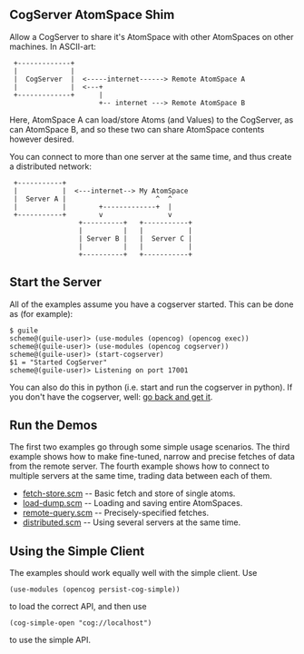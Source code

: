 CogServer AtomSpace Shim
------------------------
Allow a CogServer to share it's AtomSpace with other AtomSpaces on
other machines. In ASCII-art:

```
 +-------------+
 |             |
 |  CogServer  |  <-----internet------> Remote AtomSpace A
 |             |  <---+
 +-------------+      |
                      +-- internet ---> Remote AtomSpace B

```

Here, AtomSpace A can load/store Atoms (and Values) to the CogServer,
as can AtomSpace B, and so these two can share AtomSpace contents
however desired.

You can connect to more than one server at the same time, and thus
create a distributed network:
```
 +-----------+
 |           |  <---internet--> My AtomSpace
 |  Server A |                      ^  ^
 |           |        +-------------+  |
 +-----------+        v                v
                 +----------+   +-----------+
                 |          |   |           |
                 | Server B |   |  Server C |
                 |          |   |           |
                 +----------+   +-----------+
```

Start the Server
----------------
All of the examples assume you have a cogserver started. This can be
done as (for example):
```
$ guile
scheme@(guile-user)> (use-modules (opencog) (opencog exec))
scheme@(guile-user)> (use-modules (opencog cogserver))
scheme@(guile-user)> (start-cogserver)
$1 = "Started CogServer"
scheme@(guile-user)> Listening on port 17001
```

You can also do this in python (i.e. start and run the cogserver in
python).  If you don't have the cogserver, well:
[go back and get it](https://github.com/opencog/cogserver).

Run the Demos
-------------
The first two examples go through some simple usage scenarios. The third
example shows how to make fine-tuned, narrow and precise fetches of
data from the remote server. The fourth example shows how to connect
to multiple servers at the same time, trading data between each of them.

* [fetch-store.scm](fetch-store.scm) -- Basic fetch and store of single atoms.
* [load-dump.scm](load-dump.scm) -- Loading and saving entire AtomSpaces.
* [remote-query.scm](remote-query.scm) -- Precisely-specified fetches.
* [distributed.scm](distributed.scm) -- Using several servers at the same time.

Using the Simple Client
-----------------------
The examples should work equally well with the simple client.
Use
```
(use-modules (opencog persist-cog-simple))
```
to load the correct API, and then use
```
(cog-simple-open "cog://localhost")
```
to use the simple API.

